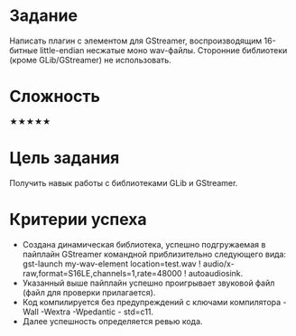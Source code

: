 # Задание
Написать плагин с элементом для GStreamer, воспроизводящим 16-битные little-endian несжатые моно
wav-файлы. Сторонние библиотеки (кроме GLib/GStreamer) не использовать.

# Сложность
★★★★★

# Цель задания
Получить навык работы с библиотеками GLib и GStreamer.

# Критерии успеха
- Создана динамическая библиотека, успешно подгружаемая в пайплайн GStreamer командной
приблизительно следующего вида: gst-launch my-wav-element location=test.wav ! audio/x-
raw,format=S16LE,channels=1,rate=48000 ! autoaudiosink.
- Указанный выше пайплайн успешно проигрывает звуковой файл (файл для проверки прилагается).
- Код компилируется без предупреждений с ключами компилятора -Wall -Wextra -Wpedantic -
std=c11.
- Далее успешность определяется ревью кода.
